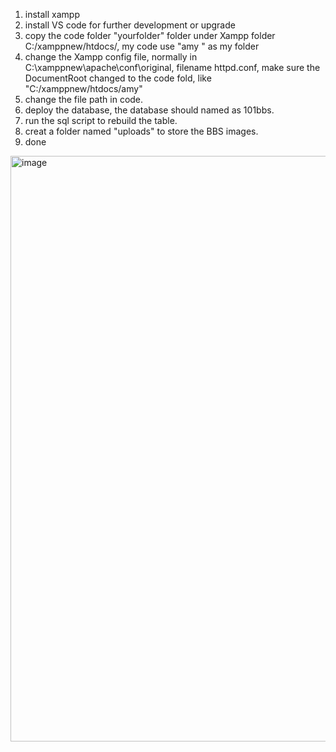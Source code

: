 1. install xampp
2. install VS code for further development or upgrade
3. copy the code folder "yourfolder" folder under Xampp folder C:/xamppnew/htdocs/, my code use "amy " as my folder
4. change the Xampp config file, normally in C:\xamppnew\apache\conf\original, filename httpd.conf, make sure the DocumentRoot changed to the code fold, like  "C:/xamppnew/htdocs/amy"
5. change the file path in code.
6. deploy the database, the database should named as 101bbs.
7. run the sql script to rebuild the table.
8. creat a folder named "uploads" to store the BBS images.
9. done
<img width="937" alt="image" src="https://github.com/user-attachments/assets/82ef90e2-11b9-4041-9bed-8b3bed0d3475">
